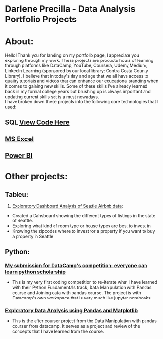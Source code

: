 # Darlene Precilla - Data Analysis Portfolio Projects

# About:
Hello! Thank you for landing on my portfolio page, I appreciate you exploring through my work. These projects are products hours of learning through platforms like DataCamp, YouTube, Coursera, Udemy,Medium, LinkedIn Learning (sponsored by our local library: Contra Costa County Library). I believe that in today's day and age that we all have access to quality tutorials and videos that can enhance our educational standing when it comes to gaining new skills. Some of these skills I've already learned back in my formal college years but brushing up is always important and updating current skills set is a must nowadays. <br /> I have broken down these projects into the following core technologies that I used:
## SQL [View Code Here](https://github.com/dcprecilla/Data-Analysis-Portfolio-Projects/tree/main/SQL%20Projects) 
## [MS Excel](https://github.com/dcprecilla/Data-Analysis-Portfolio-Projects/tree/main/Excel)
## [Power BI](https://github.com/dcprecilla/Data-Analysis-Portfolio-Projects/tree/main/Power_BI)

# Other projects:
## Tableu:
1. [Exploratory Dashboard Analysis of Seattle Airbnb data](https://public.tableau.com/app/profile/darlene.precilla/viz/AirbnbDashboardProject_16741940103850/AirbnbDashboard):
- Created a Dahsboard showing the different types of listings in the state of Seattle.
- Exploring what kind of room type or house types are best to invest in
- Knowing the zipcodes where to invest for a property if you want to buy a property in Seattle

## Python:

### [My submission for DataCamp's competition: everyone can learn python scholarship](https://app.datacamp.com/workspace/w/e11b35a9-8c1a-4e12-879d-1cbf689ade6e)
  - This is my very first coding competition to re-iterate what I have learned with their Python Fundamentals track, Data Manipulation with Pandas course and Joining data with pandas course. The project is with Datacamp's own workspace that is very much like jupyter notebooks. 

### [Exploratory Data Analysis using Pandas and Matplotlib](https://app.datacamp.com/workspace/w/70726f93-8057-45c7-afe0-4d007f475f8e/edit)
  - This is the after courser project from the Data Manipulation with pandas courser from datacamp. It serves as a project and review of the concepts that I have learned from the course. 

